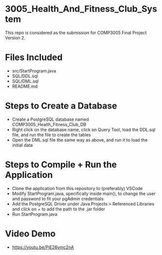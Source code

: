 # 3005_Health_And_Fitness_Club_System
This repo is considered as the submission for COMP3005 Final Project Version 2.

# Files Included
* src/StartProgram.java
* SQL/DDL.sql
* SQL/DML.sql
* README.md

# Steps to Create a Database
- Create a PostgreSQL database named COMP3005_Health_Fitness_Club_DB
- Right click on the database name, click on Query Tool, load the DDL.sql file, and run the file to create the tables
- Open the DML.sql file the same way as above, and run it to load the initial data

# Steps to Compile + Run the Application
- Clone the application from this repository to (preferably) VSCode
- Modify StartProgram.java, specifically inside main(), to change the user and password to fit your pgAdmin credentials
- Add the PostgreSQL Driver under Java Projects > Referenced Libraries and click on + to add the path to the .jar folder
- Run StartProgram.java

# Video Demo
* https://youtu.be/PjE26ymc2nA

